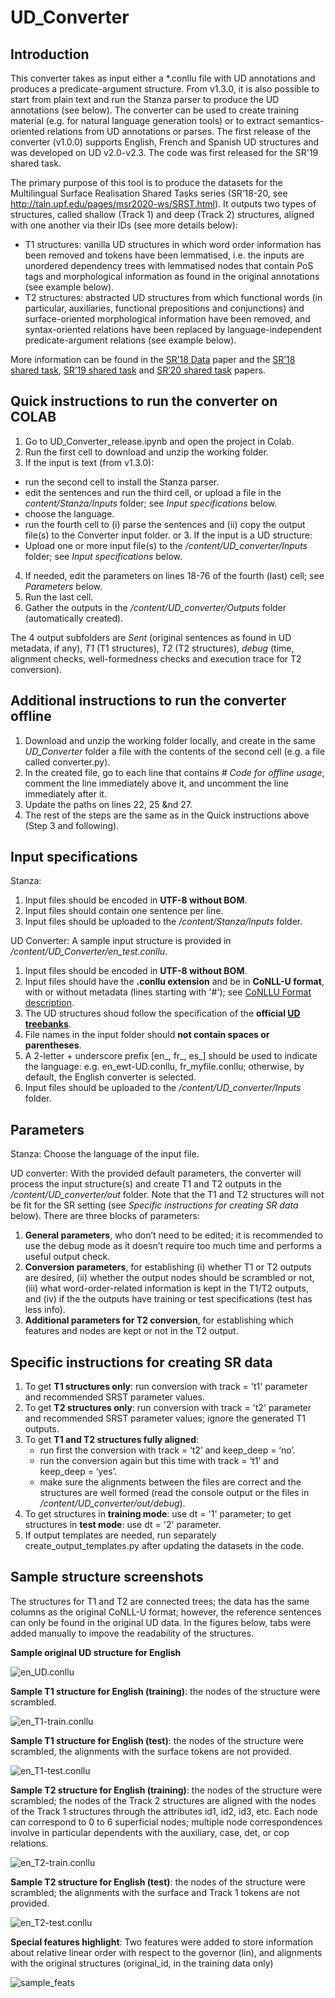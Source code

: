 # UD_Converter

## Introduction
This converter takes as input either a *.conllu file with UD annotations and produces a predicate-argument structure. From v1.3.0, it is also possible to start from plain text and run the Stanza parser to produce the UD annotations (see below). The converter can be used to create training material (e.g. for natural language generation tools) or to extract semantics-oriented relations from UD annotations or parses. The first release of the converter (v1.0.0) supports English, French and Spanish UD structures and was developed on UD v2.0-v2.3. The code was first released for the SR'19 shared task.

The primary purpose of this tool is to produce the datasets for the Multilingual Surface Realisation Shared Tasks series (SR’18-20, see http://taln.upf.edu/pages/msr2020-ws/SRST.html). It outputs two types of structures, called shallow (Track 1) and deep (Track 2) structures, aligned with one another via their IDs (see more details below):

- T1 structures: vanilla UD structures in which word order information has been removed and tokens have been lemmatised, i.e. the inputs are unordered dependency trees with lemmatised nodes that contain PoS tags and morphological information as found in the original annotations (see example below).
- T2 structures: abstracted UD structures from which functional words (in particular, auxiliaries, functional prepositions and conjunctions) and surface-oriented morphological information have been removed, and syntax-oriented relations have been replaced by language-independent predicate-argument relations (see example below).

More information can be found in the [SR’18 Data](https://aclanthology.org/W18-6527/) paper and the [SR’18 shared task](https://aclanthology.org/W18-3601/),  [SR’19 shared task](https://aclanthology.org/D19-6301/) and  [SR’20 shared task](https://aclanthology.org/2020.msr-1.1/) papers. 


## Quick instructions to run the converter on COLAB
1. Go to UD_Converter_release.ipynb and open the project in Colab.
2. Run the first cell to download and unzip the working folder.
3. If the input is text (from v1.3.0):
- run the second cell to install the Stanza parser.
- edit the sentences and run the third cell, or upload a file in the *content/Stanza/Inputs* folder; see *Input specifications* below.
- choose the language.
- run the fourth cell to (i) parse the sentences and (ii) copy the output file(s) to the Converter input folder.
or 3. If the input is a UD structure:
- Upload one or more input file(s) to the */content/UD_converter/Inputs* folder; see *Input specifications* below.
4. If needed, edit the parameters on lines 18-76 of the fourth (last) cell; see *Parameters* below.
5. Run the last cell.
6. Gather the outputs in the */content/UD_converter/Outputs* folder (automatically created).

The 4 output subfolders are *Sent* (original sentences as found in UD metadata, if any), *T1* (T1 structures), *T2* (T2 structures), *debug* (time, alignment checks, well-formedness checks and execution trace for T2 conversion).


## Additional instructions to run the converter offline
1. Download and unzip the working folder locally, and create in the same *UD_Converter* folder a file with the contents of the second cell (e.g. a file called converter.py).
2. In the created file, go to each line that contains *# Code for offline usage*, comment the line immediately above it, and uncomment the line immediately after it.
3. Update the paths on lines 22, 25 &nd 27.
4. The rest of the steps are the same as in the Quick instructions above (Step 3 and following).


## Input specifications

Stanza:
1. Input files should be encoded in **UTF-8 without BOM**.
2. Input files should contain one sentence per line.
3. Input files should be uploaded to the */content/Stanza/Inputs* folder.

UD Converter: A sample input structure is provided in */content/UD_Converter/en_test.conllu*.
1. Input files should be encoded in **UTF-8 without BOM**.
2. Input files should have the **.conllu extension** and be in **CoNLL-U format**, with or without metadata (lines starting with '#'); see [CoNLLU Format description](https://universaldependencies.org/format.html).
3. The UD structures shoud follow the specification of the **official [UD treebanks](https://universaldependencies.org/)**.
4. File names in the input folder should **not contain spaces or parentheses**.
5. A 2-letter + underscore prefix [en_, fr_, es_] should be used to indicate the language: e.g. en_ewt-UD.conllu, fr_myfile.conllu; otherwise, by default, the English converter is selected.
6. Input files should be uploaded to the */content/UD_converter/Inputs* folder.

## Parameters

Stanza: Choose the language of the input file.

UD converter: With the provided default parameters, the converter will process the input structure(s) and create T1 and T2 outputs in the */content/UD_converter/out* folder. Note that the T1 and T2 structures will not be fit for the SR setting (see *Specific instructions for creating SR data* below). There are three blocks of parameters:
1. **General parameters**, who don’t need to be edited; it is recommended to use the debug mode as it doesn’t require too much time and performs a useful output check.
2. **Conversion parameters**, for establishing (i) whether T1 or T2 outputs are desired, (ii) whether the output nodes should be scrambled or not, (iii) what word-order-related information is kept in the T1/T2 outputs, and (iv) if the the outputs have training or test specifications (test has less info).
3. **Additional parameters for T2 conversion**, for establishing which features and nodes are kept or not in the T2 output.

## Specific instructions for creating SR data
1. To get **T1 structures only**: run conversion with track = 't1' parameter and recommended SRST parameter values.
2. To get **T2 structures only**: run conversion with track = 't2' parameter and recommended SRST parameter values; ignore the generated T1 outputs.
3. To get **T1 and T2 structures fully aligned**:
	- run first the conversion with track = ‘t2’ and keep_deep = ‘no’.
	- run the conversion again but this time with track = ‘t1’ and keep_deep = ‘yes’.
	- make sure the alignments between the files are correct and the structures are well formed (read the console output or the files in */content/UD_converter/out/debug*).
4. To get structures in **training mode**: use dt = '1' parameter; to get structures in **test mode**: use dt = '2' parameter.
5. If output templates are needed, run separately create_output_templates.py after updating the datasets in the code.

## Sample structure screenshots
The structures for T1 and T2 are connected trees; the data has the same columns as the original CoNLL-U format; however, the reference sentences can only be found in the original UD data. In the figures below, tabs were added manually to impove the readability of the structures.

**Sample original UD structure for English**

![en_UD.conllu](https://user-images.githubusercontent.com/29705940/203811004-321b8e04-6b3b-4634-9820-66180b317c05.png)


**Sample T1 structure for English (training)**: the nodes of the structure were scrambled.

![en_T1-train.conllu](https://user-images.githubusercontent.com/29705940/203811035-02322b9c-3d46-489f-9de3-2d495eaae3fc.png)


**Sample T1 structure for English (test)**: the nodes of the structure were scrambled, the alignments with the surface tokens are not provided.

![en_T1-test.conllu](https://user-images.githubusercontent.com/29705940/203811049-6e472ad2-56a6-4703-a4d1-cdc04ead696f.png)


**Sample T2 structure for English (training)**: the nodes of the structure were scrambled; the nodes of the Track 2 structures are aligned with the nodes of the Track 1 structures through the attributes id1, id2, id3, etc. Each node can correspond to 0 to 6 superficial nodes; multiple node correspondences involve in particular dependents with the auxiliary, case, det, or cop relations.

![en_T2-train.conllu](https://user-images.githubusercontent.com/29705940/203811069-8fed8d16-7aa6-4bff-acf2-ef3241accc53.png)


**Sample T2 structure for English (test)**: the nodes of the structure were scrambled; the alignments with the surface and Track 1 tokens are not provided.

![en_T2-test.conllu](https://user-images.githubusercontent.com/29705940/203811084-1c78a306-f4da-496f-8aa2-f5ddab1e1f97.png)


**Special features highlight**: Two features were added to store information about relative linear order with respect to the governor (lin), and alignments with the original structures (original_id, in the training data only)

![sample_feats](https://user-images.githubusercontent.com/29705940/203811099-e5e68fdf-402d-47f5-9bcb-8d0aa81041b5.png)
